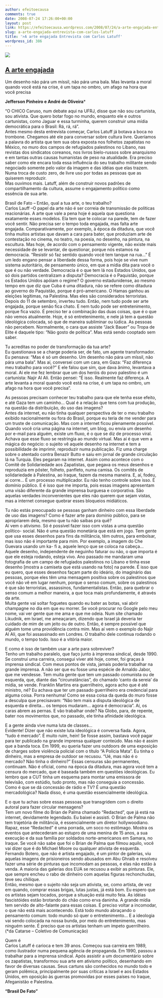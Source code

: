 ```yaml
---
author: efeitoecausa
comments: true
date: 2008-07-24 17:26:00+00:00
layout: post
link: https://efeitoecausa.wordpress.com/2008/07/24/a-arte-engajada-entrevista-com-carlos-latuff/
slug: a-arte-engajada-entrevista-com-carlos-latuff
title: '>A arte engajada Entrevista com Carlos Latuff'
wordpress_id: 386
---
```


>

[![](http://bp2.blogger.com/_XtLLz2xI81Y/SIi8Vq5mD2I/AAAAAAAAANk/-y7lOwgARkA/s320/latuff.gif)](http://bp2.blogger.com/_XtLLz2xI81Y/SIi8Vq5mD2I/AAAAAAAAANk/-y7lOwgARkA/s1600-h/latuff.gif)  


## [A arte engajada](http://blog.controversia.com.br/2008/07/22/a-arte-engajada/)

        

[](http://blog.controversia.com.br/category/geral/)Um desenho não pára um míssil, não pára uma bala. Mas levanta a moral quando você está na crise, é um tapa no ombro, um afago na hora que você precisa

        

          

**Jefferson Pinheiro e André de Oliveira***

“O CHICO Caruso, num debate aqui na UFRJ, disse que não sou cartunista, sou ativista. Que quero botar fogo no mundo, enquanto ele e outros cartunistas, como Jaguar e essa turminha, querem construir uma mídia democrática para o Brasil: Rá, rá, rá”.  
Antes mesmo desta entrevista começar, Carlos Latuff já botava a boca no trombone. Chegamos até ele para conversar sobre cultura livre. Queríamos a palavra do artista que tem sua obra exposta nos folhetos zapatistas no México, no muro dos campos de refugiados palestinos no Líbano, nas revistas dos sindicatos coreanos, nos livros bielo-russos sobre anarquismo e em tantas outras causas humanistas de peso na atualidade. Era preciso saber como ele encara toda essa influência do seu trabalho militante sendo negociado somente pelo valor da imagem e das idéias que elas trazem. Numa troca de custo zero, de livre uso por todas as pessoas que as quiserem reproduzir.  
Mas ouvimos mais. Latuff, além de construir novos padrões de compartilhamento da cultura, assume o engajamento político como essência de sua arte. 

Brasil de Fato – Então, qual a tua arte, o teu trabalho?  
Carlos Lauff –O papel da arte não é ser correia de transmissão de políticas reacionárias. A arte que vale a pena hoje é aquela que questiona exatamente esses modelos. Ela tem que te colocar na parede, tem de fazer você sentir. Não precisa ser o tempo toda engajada, mas falta arte engajada. Comparativamente, por exemplo, à época da ditadura, que você tinha muitos artistas que davam a cara para bater, que produziam arte de contestação no cinema, no teatro, na poesia, no desenho, na pintura, na escultura. Mas hoje, de acordo com o pensamento vigente, não existe mais necessidade de se levantar, de questionar, porque nós estamos na democracia. “Resistir só faz sentido quando você tem tanque na rua…” É um ledo engano pensar a liberdade dessa forma, pois hoje se vive num sistema autoritário, de pensamento único, em que a mídia dita para você o que é ou não verdade. Democracia é o que tem lá nos Estados Unidos, que só dois partidos centralizam a disputa? Democracia é o Paquistão, porque os Estados Unidos apóiam o regime? O governo estadunidense, ao mesmo tempo em que diz que Cuba é uma ditadura, não se refere como ditadura ao governo do Paquistão, porque é pró-americano. O Hamas ganhou as eleições legítimas, na Palestina. Mas eles são considerados terroristas. Depois do 11 de setembro, inverteu tudo. Então, nem tudo pode ser arte engajada, porque senão fica chato. E nem tudo pode ser entretenimento, porque fica vazio. É preciso ter a combinação das duas coisas, que é o que não vemos atualmente. Hoje, é só entretenimento, e nele já tem a questão ideológica colocada, só que de maneira subliminar ou lúdica. As pessoas não percebem. Normalmente, o cara que assiste “Jack Bauer” ou Tropa de Elite é daquele tipo: “Não gosto de política”. Mas está sendo cooptado sem saber. 

Tu acreditas no poder de transformação da tua arte?  
Eu questionava se a charge poderia ser, de fato, um agente transformador. Eu pensava: “Mas é só um desenho. Um desenho não pára um míssil, não pára uma bala”. Mas aí, conversei com um cara, em Gaza: “Faz diferença meu trabalho para você?” E ele falou que sim, que dava ânimo, levantava a moral. Aí ele me fez lembrar que um dos heróis do povo palestino é um cartunista: Najir Al Ali. Então pensei: “É isso. Realmente faz diferença. A arte levanta a moral quando você está na crise, é um tapa no ombro, um afago na hora que você precisa”.

As pessoas precisam conhecer teu trabalho para que ele tenha esse efeito, e até Gaza tem um caminho… Qual é a relação que tens com tua produção, na questão da distribuição, do uso das imagens?  
Antes da internet, eu não tinha qualquer perspectiva de ter o meu trabalho exibido nacionalmente ou fora do Brasil, porque eu teria de me vender para um truste de comunicação. Mas com a internet ficou plenamente possível. Quando você cria uma página na internet, um blog, ou envia um desenho por e-mail para alguém, existe um fluxo, é o que se diz de processo viral. Achava que esse fluxo se restringia ao mundo virtual. Mas aí é que vem a mágica do negócio: o sujeito vê aquele desenho na internet e tem a possibilidade de imprimir, reproduzir numa publicação. Fiz uma charge sobre o atentado contra Benazir Butto e saiu em jornal de grande circulação lá na Turquia. Eles pegaram na internet. Assim como acontece com o Comitê de Solidariedade aos Zapatistas, que pegava os meus desenhos e reproduzia em pôster, folheto, panfleto, numa camisa. Os comitês de solidariedade à Palestina, ao Iraque, fazem da mesma maneira. E, aí, fodeu, aí corre… É um processo multiplicador. Eu não tenho controle sobre isso. É domínio público. E é isso que me importa, pois essas imagens apresentam uma visão diferente da grande imprensa burguesa e corporativa. São aquelas verdades inconvenientes que eles não querem que sejam vistas, mas a internet consegue quebrar esses bloqueios midiáticos. 

Tu não estás preocupado se pessoas ganham dinheiro com essa liberdade de uso das imagens? Como é fazer arte para domínio público, para se apropriarem dela, mesmo que tu não saibas pra quê?  
Aí vem o ativismo. Só é possível fazer isso com vistas a uma questão político- social. Não é uma questão monetária que está em jogo. Tem gente que usa esses desenhos para fins da militância, têm outros, para embolsar, mas isso não é importante para mim. Por exemplo, a imagem do Che Guevara usando um ka- fi a, aquele lenço que se coloca na cabeça… Aquele desenho, independente de neguinho faturar ou não, o que importa é que ele esteja rodando, esteja vivo. Ano passado me mandaram uma fotografia de um campo de refugiados palestinos no Líbano e tinha esse desenho [mostra a camiseta que está usando na foto] na parede. É isso que eu quero, que esses desenhos façam parte do ideário, do imaginário das pessoas, porque eles têm uma mensagem positiva sobre os palestinos que você não vê em lugar nenhum, porque o senso comum, sobre os palestinos é que são terroristas, assassinos, fundamentalistas. Então, para quebrar o senso comum a melhor maneira, a que toca mais profundamente, é através da arte.  
Muita gente vai soltar foguetes quando eu bater as botas, vai abrir champagne no dia em que eu morrer. Se você procurar no Google pelo meu nome, vai ver gente que me ama e que me odeia. Num site chamado Likudnik, em Israel, me ameaçaram, dizendo que Israel já deveria ter cuidado de mim de um jeito ou de outro. Então, é sempre possível que alguém tome uma providência contra mim. Mas aí vem o exemplo do Najir Al Ali, que foi assassinado em Londres. O trabalho dele continua rodando o mundo, o tempo todo. Isso é a vitória maior. 

E como é isso de também usar a arte para sobreviver?  
Tenho um trabalho paralelo, que faço junto à imprensa sindical, desde 1990. Se construí uma carreira, consegui viver até hoje, comer, foi graças à imprensa sindical. Com meus pontos de vista, jamais poderia trabalhar na grande imprensa. A não ser que eu fosse uma espécie de Arnaldo Jabor, que me vendesse. Tem muita gente que tem um passado comunista ou de esquerda, que, diante das “circunstâncias”, do chamado ‘canto da sereia’ da mídia, se vende. Franklin Martins era guerrilheiro, agora acho que é até ministro, né? Eu achava que ter um passado guerrilheiro era credencial para alguma coisa. Porra nenhuma! Como se essa coisa da queda do muro fosse a desculpa que precisavam: “Não tem mais a disputa ideológica de esquerda e direita… os tempos mudaram… agora é democracia”. Aí, os caras abrem as pernas. E vão trabalhar onde? Na Globo, para, de repente, bater nos movimentos que, no passado, ele tinha afinidade ideológica. 

E a gente ainda vive numa luta de classes…  
Evidente! Dizer que não existe luta ideológica é conversa fiada. Agora, “tudo é mercado”. É muito ruim, hein! Se fosse assim, bastava você pagar para ter publicado na grande imprensa qualquer conteúdo. Mas não é assim que a banda toca. Em 1999, eu queria fazer uns outdoors de uma exposição de charges sobre violência policial com o título “A Polícia Mata”. Eu tinha o dinheiro, mas a empresa de outdoor se recusou. “Ué, mas não é o mercado? Não tinha o dinheiro?” Essas censuras são permanentes, continuam. Não é oficial, como na época da ditadura, mas agora você tem a censura do mercado, que é baseada também em questões ideológicas. Eu lembro que a CUT tinha um esquema para montar uma emissora de televisão, com estúdio, tudo pronto, mas não conseguia a concessão. Como é que se dá concessão de rádio e TV? É uma questão mercadológica? Nada disso, é uma questão essencialmente ideológica. 

E o que tu achas sobre essas pessoas que transgridem com o direito autoral para fazer circular mensagens?  
Tem um novo filme do Brian de Palma chamado “Redacted”, que já está na internet, devidamente legendado. Eu baixei e assisti. O Brian de Palma não tem trajetória de militância, é essencialmente um diretor hollywoodiano. Rapaz, esse “Redacted” é uma porrada, um soco no estômago. Mostra os eventos que antecederam ao estupro de uma menina de 15 anos, a sua execução e da sua família por soldados norte-americanos em Samara, no Iraque. Se você não sabe que foi o Brian de Palma que filmou aquilo, você vai dizer que é do Michael Moore ou qualquer ativista de esquerda. Fernando Botero, que não é artista engajado, é um pintor de galerias, viu aquelas imagens de prisioneiros sendo abusados em Abu Ghraib e resolveu fazer uma série de pinturas que incomodam as pessoas, e elas não estão à venda. A maioria das galerias dos EUA se recusou a exibir as pinturas. Ele, que sempre encheu o rabo de dinheiro com aquelas figuras rechonchudas, teve seu chilique.  
Então, mesmo que o sujeito não seja um ativista, se, como artista, de vez em quando, comprar essas brigas, lutas justas, já está bom. Eu espero que os artistas sejam tocados, porque a situação está muito feia. As idéias fascistóides estão brotando do chão como erva daninha. A grande mídia tem servido de alto-falante para essas coisas. É preciso voltar a incomodar, o que não está mais acontecendo. Está todo mundo abraçando o pensamento comum: todo mundo só quer o entretenimento… E a ideologia vai sendo colocada na nossa bunda, por meio do entretenimento, mas ninguém sente. É preciso que os artistas tenham um ímpeto guerrilheiro. (*da Catarse – Coletivo de Comunicação) 

Quem é  
Carlos Latuff é carioca e tem 39 anos. Começou sua carreira em 1989, como ilustrador numa pequena agência de propaganda. Em 1990, passou a trabalhar para a imprensa sindical. Após assistir a um documentário sobre os zapatistas, transformou sua arte em ativismo político, desenhando em favor de diversas causas. Seus cartuns são conhecidos no mundo todo e geram polêmica, principalmente por suas críticas a Israel e aos Estados Unidos, em oposição às guerras promovidas por esses países no Iraque, Afeganistão e Palestina.

**“Brasil De Fato”**

        

  

